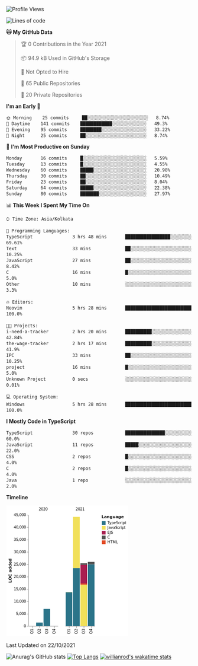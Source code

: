 <!--START_SECTION:waka-->
![Profile Views](http://img.shields.io/badge/Profile%20Views-0-blue)

![Lines of code](https://img.shields.io/badge/From%20Hello%20World%20I%27ve%20Written-117725%20lines%20of%20code-blue)

**🐱 My GitHub Data** 

> 🏆 0 Contributions in the Year 2021
 > 
> 📦 94.9 kB Used in GitHub's Storage 
 > 
> 🚫 Not Opted to Hire
 > 
> 📜 65 Public Repositories 
 > 
> 🔑 20 Private Repositories  
 > 
**I'm an Early 🐤** 

```text
🌞 Morning    25 commits     ██░░░░░░░░░░░░░░░░░░░░░░░   8.74% 
🌆 Daytime    141 commits    ████████████░░░░░░░░░░░░░   49.3% 
🌃 Evening    95 commits     ████████░░░░░░░░░░░░░░░░░   33.22% 
🌙 Night      25 commits     ██░░░░░░░░░░░░░░░░░░░░░░░   8.74%

```
📅 **I'm Most Productive on Sunday** 

```text
Monday       16 commits     █░░░░░░░░░░░░░░░░░░░░░░░░   5.59% 
Tuesday      13 commits     █░░░░░░░░░░░░░░░░░░░░░░░░   4.55% 
Wednesday    60 commits     █████░░░░░░░░░░░░░░░░░░░░   20.98% 
Thursday     30 commits     ██░░░░░░░░░░░░░░░░░░░░░░░   10.49% 
Friday       23 commits     ██░░░░░░░░░░░░░░░░░░░░░░░   8.04% 
Saturday     64 commits     █████░░░░░░░░░░░░░░░░░░░░   22.38% 
Sunday       80 commits     ███████░░░░░░░░░░░░░░░░░░   27.97%

```


📊 **This Week I Spent My Time On** 

```text
⌚︎ Time Zone: Asia/Kolkata

💬 Programming Languages: 
TypeScript               3 hrs 48 mins       █████████████████░░░░░░░░   69.61% 
Text                     33 mins             ██░░░░░░░░░░░░░░░░░░░░░░░   10.25% 
JavaScript               27 mins             ██░░░░░░░░░░░░░░░░░░░░░░░   8.42% 
C                        16 mins             █░░░░░░░░░░░░░░░░░░░░░░░░   5.0% 
Other                    10 mins             ░░░░░░░░░░░░░░░░░░░░░░░░░   3.3%

🔥 Editors: 
Neovim                   5 hrs 28 mins       █████████████████████████   100.0%

🐱‍💻 Projects: 
i-need-a-tracker         2 hrs 20 mins       ██████████░░░░░░░░░░░░░░░   42.84% 
the-wage-tracker         2 hrs 17 mins       ██████████░░░░░░░░░░░░░░░   41.9% 
IPC                      33 mins             ██░░░░░░░░░░░░░░░░░░░░░░░   10.25% 
project                  16 mins             █░░░░░░░░░░░░░░░░░░░░░░░░   5.0% 
Unknown Project          0 secs              ░░░░░░░░░░░░░░░░░░░░░░░░░   0.01%

💻 Operating System: 
Windows                  5 hrs 28 mins       █████████████████████████   100.0%

```

**I Mostly Code in TypeScript** 

```text
TypeScript               30 repos            ███████████████░░░░░░░░░░   60.0% 
JavaScript               11 repos            █████░░░░░░░░░░░░░░░░░░░░   22.0% 
CSS                      2 repos             █░░░░░░░░░░░░░░░░░░░░░░░░   4.0% 
C                        2 repos             █░░░░░░░░░░░░░░░░░░░░░░░░   4.0% 
Java                     1 repo              ░░░░░░░░░░░░░░░░░░░░░░░░░   2.0%

```


**Timeline**

![Chart not found](https://raw.githubusercontent.com/wise-introvert/wise-introvert/master/charts/bar_graph.png) 


 Last Updated on 22/10/2021
<!--END_SECTION:waka-->

![Anurag's GitHub stats](https://github-readme-stats.vercel.app/api?username=wise-introvert&count_private=true&show_icons=true)
[![Top Langs](https://github-readme-stats.vercel.app/api/top-langs/?username=wise-introvert&langs_count=10)](https://github.com/anuraghazra/github-readme-stats)
[![willianrod's wakatime stats](https://github-readme-stats.vercel.app/api/wakatime?username=wiseintrovert)](https://github.com/anuraghazra/github-readme-stats)
